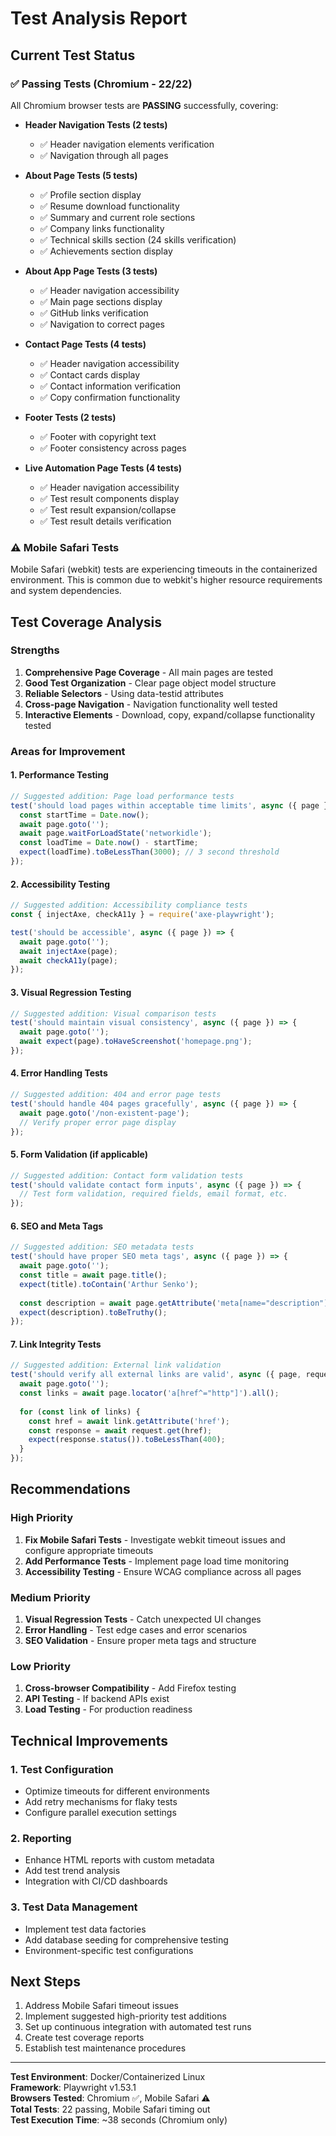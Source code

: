 # Test Analysis Report

## Current Test Status

### ✅ Passing Tests (Chromium - 22/22)
All Chromium browser tests are **PASSING** successfully, covering:

- **Header Navigation Tests (2 tests)**
  - ✅ Header navigation elements verification
  - ✅ Navigation through all pages

- **About Page Tests (5 tests)**
  - ✅ Profile section display
  - ✅ Resume download functionality  
  - ✅ Summary and current role sections
  - ✅ Company links functionality
  - ✅ Technical skills section (24 skills verification)
  - ✅ Achievements section display

- **About App Page Tests (3 tests)**
  - ✅ Header navigation accessibility
  - ✅ Main page sections display
  - ✅ GitHub links verification
  - ✅ Navigation to correct pages

- **Contact Page Tests (4 tests)**
  - ✅ Header navigation accessibility
  - ✅ Contact cards display
  - ✅ Contact information verification
  - ✅ Copy confirmation functionality

- **Footer Tests (2 tests)**
  - ✅ Footer with copyright text
  - ✅ Footer consistency across pages

- **Live Automation Page Tests (4 tests)**
  - ✅ Header navigation accessibility
  - ✅ Test result components display
  - ✅ Test result expansion/collapse
  - ✅ Test result details verification

### ⚠️ Mobile Safari Tests
Mobile Safari (webkit) tests are experiencing timeouts in the containerized environment. This is common due to webkit's higher resource requirements and system dependencies.

## Test Coverage Analysis

### Strengths
1. **Comprehensive Page Coverage** - All main pages are tested
2. **Good Test Organization** - Clear page object model structure
3. **Reliable Selectors** - Using data-testid attributes
4. **Cross-page Navigation** - Navigation functionality well tested
5. **Interactive Elements** - Download, copy, expand/collapse functionality tested

### Areas for Improvement

#### 1. Performance Testing
```javascript
// Suggested addition: Page load performance tests
test('should load pages within acceptable time limits', async ({ page }) => {
  const startTime = Date.now();
  await page.goto('');
  await page.waitForLoadState('networkidle');
  const loadTime = Date.now() - startTime;
  expect(loadTime).toBeLessThan(3000); // 3 second threshold
});
```

#### 2. Accessibility Testing
```javascript
// Suggested addition: Accessibility compliance tests
const { injectAxe, checkA11y } = require('axe-playwright');

test('should be accessible', async ({ page }) => {
  await page.goto('');
  await injectAxe(page);
  await checkA11y(page);
});
```

#### 3. Visual Regression Testing
```javascript
// Suggested addition: Visual comparison tests
test('should maintain visual consistency', async ({ page }) => {
  await page.goto('');
  await expect(page).toHaveScreenshot('homepage.png');
});
```

#### 4. Error Handling Tests
```javascript
// Suggested addition: 404 and error page tests
test('should handle 404 pages gracefully', async ({ page }) => {
  await page.goto('/non-existent-page');
  // Verify proper error page display
});
```

#### 5. Form Validation (if applicable)
```javascript
// Suggested addition: Contact form validation tests
test('should validate contact form inputs', async ({ page }) => {
  // Test form validation, required fields, email format, etc.
});
```

#### 6. SEO and Meta Tags
```javascript
// Suggested addition: SEO metadata tests
test('should have proper SEO meta tags', async ({ page }) => {
  await page.goto('');
  const title = await page.title();
  expect(title).toContain('Arthur Senko');
  
  const description = await page.getAttribute('meta[name="description"]', 'content');
  expect(description).toBeTruthy();
});
```

#### 7. Link Integrity Tests
```javascript
// Suggested addition: External link validation
test('should verify all external links are valid', async ({ page, request }) => {
  await page.goto('');
  const links = await page.locator('a[href^="http"]').all();
  
  for (const link of links) {
    const href = await link.getAttribute('href');
    const response = await request.get(href);
    expect(response.status()).toBeLessThan(400);
  }
});
```

## Recommendations

### High Priority
1. **Fix Mobile Safari Tests** - Investigate webkit timeout issues and configure appropriate timeouts
2. **Add Performance Tests** - Implement page load time monitoring
3. **Accessibility Testing** - Ensure WCAG compliance across all pages

### Medium Priority
1. **Visual Regression Tests** - Catch unexpected UI changes
2. **Error Handling** - Test edge cases and error scenarios
3. **SEO Validation** - Ensure proper meta tags and structure

### Low Priority
1. **Cross-browser Compatibility** - Add Firefox testing
2. **API Testing** - If backend APIs exist
3. **Load Testing** - For production readiness

## Technical Improvements

### 1. Test Configuration
- Optimize timeouts for different environments
- Add retry mechanisms for flaky tests
- Configure parallel execution settings

### 2. Reporting
- Enhance HTML reports with custom metadata
- Add test trend analysis
- Integration with CI/CD dashboards

### 3. Test Data Management
- Implement test data factories
- Add database seeding for comprehensive testing
- Environment-specific test configurations

## Next Steps

1. Address Mobile Safari timeout issues
2. Implement suggested high-priority test additions
3. Set up continuous integration with automated test runs
4. Create test coverage reports
5. Establish test maintenance procedures

---

**Test Environment**: Docker/Containerized Linux  
**Framework**: Playwright v1.53.1  
**Browsers Tested**: Chromium ✅, Mobile Safari ⚠️  
**Total Tests**: 22 passing, Mobile Safari timing out  
**Test Execution Time**: ~38 seconds (Chromium only)